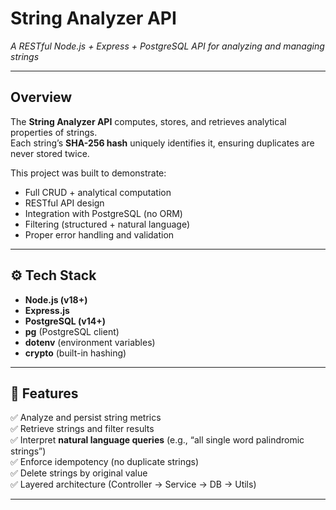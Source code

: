 #  String Analyzer API  
*A RESTful Node.js + Express + PostgreSQL API for analyzing and managing strings*

---

##  Overview

The **String Analyzer API** computes, stores, and retrieves analytical properties of strings.  
Each string’s **SHA-256 hash** uniquely identifies it, ensuring duplicates are never stored twice.

This project was built to demonstrate:
- Full CRUD + analytical computation
- RESTful API design
- Integration with PostgreSQL (no ORM)
- Filtering (structured + natural language)
- Proper error handling and validation

---

## ⚙️ Tech Stack

- **Node.js (v18+)**
- **Express.js**
- **PostgreSQL (v14+)**
- **pg** (PostgreSQL client)
- **dotenv** (environment variables)
- **crypto** (built-in hashing)

---

## 🧩 Features

✅ Analyze and persist string metrics  
✅ Retrieve strings and filter results  
✅ Interpret **natural language queries** (e.g., “all single word palindromic strings”)  
✅ Enforce idempotency (no duplicate strings)  
✅ Delete strings by original value  
✅ Layered architecture (Controller → Service → DB → Utils)

---

